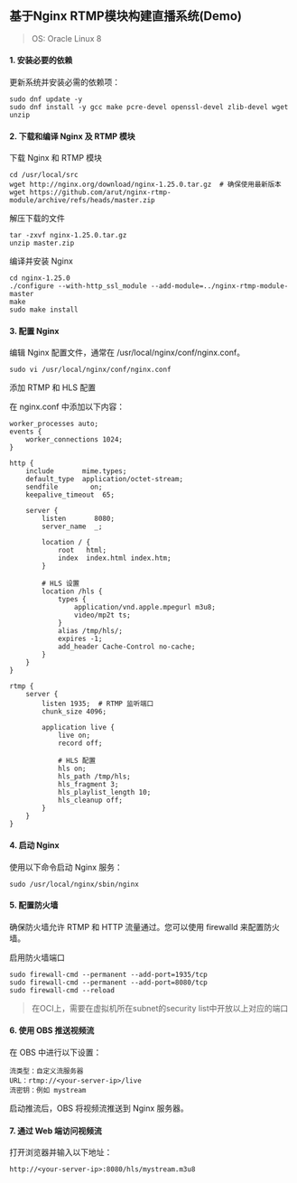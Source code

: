 
## 基于Nginx RTMP模块构建直播系统(Demo)

> OS: Oracle Linux 8

#### 1. 安装必要的依赖

更新系统并安装必需的依赖项：

```
sudo dnf update -y
sudo dnf install -y gcc make pcre-devel openssl-devel zlib-devel wget unzip
```

#### 2. 下载和编译 Nginx 及 RTMP 模块

下载 Nginx 和 RTMP 模块

```
cd /usr/local/src
wget http://nginx.org/download/nginx-1.25.0.tar.gz  # 确保使用最新版本
wget https://github.com/arut/nginx-rtmp-module/archive/refs/heads/master.zip
```

解压下载的文件
```
tar -zxvf nginx-1.25.0.tar.gz
unzip master.zip
```

编译并安装 Nginx

```
cd nginx-1.25.0
./configure --with-http_ssl_module --add-module=../nginx-rtmp-module-master
make
sudo make install
```
#### 3. 配置 Nginx

编辑 Nginx 配置文件，通常在 /usr/local/nginx/conf/nginx.conf。

```
sudo vi /usr/local/nginx/conf/nginx.conf
```
添加 RTMP 和 HLS 配置

在 nginx.conf 中添加以下内容：

```
worker_processes auto;
events {
    worker_connections 1024;
}

http {
    include       mime.types;
    default_type  application/octet-stream;
    sendfile        on;
    keepalive_timeout  65;

    server {
        listen       8080;
        server_name  _;

        location / {
            root   html;
            index  index.html index.htm;
        }

        # HLS 设置
        location /hls {
            types {
                application/vnd.apple.mpegurl m3u8;
                video/mp2t ts;
            }
            alias /tmp/hls/;
            expires -1;
            add_header Cache-Control no-cache;
        }
    }
}

rtmp {
    server {
        listen 1935;  # RTMP 监听端口
        chunk_size 4096;

        application live {
            live on;
            record off;

            # HLS 配置
            hls on;
            hls_path /tmp/hls;
            hls_fragment 3;
            hls_playlist_length 10;
            hls_cleanup off;
        }
    }
}
```

#### 4. 启动 Nginx

使用以下命令启动 Nginx 服务：

```
sudo /usr/local/nginx/sbin/nginx
```

#### 5. 配置防火墙

确保防火墙允许 RTMP 和 HTTP 流量通过。您可以使用 firewalld 来配置防火墙。

启用防火墙端口

```
sudo firewall-cmd --permanent --add-port=1935/tcp
sudo firewall-cmd --permanent --add-port=8080/tcp
sudo firewall-cmd --reload
```

> 在OCI上，需要在虚拟机所在subnet的security list中开放以上对应的端口

#### 6. 使用 OBS 推送视频流

在 OBS 中进行以下设置：

```
流类型：自定义流服务器
URL：rtmp://<your-server-ip>/live
流密钥：例如 mystream
```
启动推流后，OBS 将视频流推送到 Nginx 服务器。

#### 7. 通过 Web 端访问视频流
打开浏览器并输入以下地址：
```
http://<your-server-ip>:8080/hls/mystream.m3u8
```
